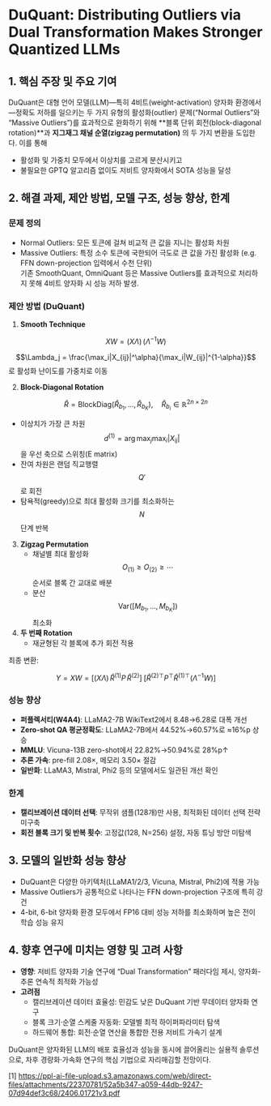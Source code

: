 # DuQuant: Distributing Outliers via Dual Transformation Makes Stronger Quantized LLMs

## 1. 핵심 주장 및 주요 기여  
DuQuant은 대형 언어 모델(LLM)―특히 4비트(weight-activation) 양자화 환경에서—정확도 저하를 일으키는 두 가지 유형의 활성화(outlier) 문제(“Normal Outliers”와 “Massive Outliers”)를 효과적으로 완화하기 위해 **블록 단위 회전(block-diagonal rotation)**과 **지그재그 채널 순열(zigzag permutation)** 의 두 가지 변환을 도입한다. 이를 통해  
- 활성화 및 가중치 모두에서 이상치를 고르게 분산시키고  
- 불필요한 GPTQ 알고리즘 없이도 저비트 양자화에서 SOTA 성능을 달성  

## 2. 해결 과제, 제안 방법, 모델 구조, 성능 향상, 한계  

### 문제 정의  
- Normal Outliers: 모든 토큰에 걸쳐 비교적 큰 값을 지니는 활성화 차원  
- Massive Outliers: 특정 소수 토큰에 국한되어 극도로 큰 값을 가진 활성화 (e.g. FFN down-projection 입력에서 수천 단위)  
기존 SmoothQuant, OmniQuant 등은 Massive Outliers를 효과적으로 처리하지 못해 4비트 양자화 시 성능 저하 발생.  

### 제안 방법 (DuQuant)  
1. **Smooth Technique**  

$$XW = (X\Lambda)\,(\Lambda^{-1}W)$$  
   
$$\Lambda_j = \frac{\max_i|X_{ij}|^\alpha}{\max_i|W_{ij}|^{1-\alpha}}$$ 로 활성화 난이도를 가중치로 이동  

2. **Block-Diagonal Rotation**  

$$
     \hat R = \mathrm{BlockDiag}\bigl(\hat R_{b_1},...,\hat R_{b_K}\bigr),\quad  
     \hat R_{b_i}\in\mathbb R^{2n\times2n}
   $$  
   
   - 이상치가 가장 큰 차원 $$d^{(1)}=\arg\max_j\max_i|X_{ij}|$$ 을 우선 축으로 스위칭(E matrix)  
   - 잔여 차원은 랜덤 직교행렬 $$Q'$$ 로 회전  
   - 탐욕적(greedy)으로 최대 활성화 크기를 최소화하는 $$N$$단계 반복  
3. **Zigzag Permutation**  
   - 채널별 최대 활성화 $$O_{(1)}\ge O_{(2)}\ge\cdots$$ 순서로 블록 간 교대로 배분  
   - 분산 $$\mathrm{Var}([M_{b_1},\dots,M_{b_K}])$$ 최소화  
4. **두 번째 Rotation**  
   - 재균형된 각 블록에 추가 회전 적용  

최종 변환:  

$$
  Y
  = XW
  = \bigl[(X\Lambda)\,\hat R^{(1)}P\,\hat R^{(2)}\bigr]
    \;\bigl[\hat R^{(2)\top}P^\top\hat R^{(1)\top}(\Lambda^{-1}W)\bigr]
$$

### 성능 향상  
- **퍼플렉서티(W4A4)**: LLaMA2-7B WikiText2에서 8.48→6.28로 대폭 개선  
- **Zero-shot QA 평균정확도**: LLaMA2-7B에서 44.52%→60.57%로 ≈16%p 상승  
- **MMLU**: Vicuna-13B zero-shot에서 22.82%→50.94%로 28%p↑  
- **추론 가속**: pre-fill 2.08×, 메모리 3.50× 절감  
- **일반화**: LLaMA3, Mistral, Phi2 등의 모델에서도 일관된 개선 확인  

### 한계  
- **캘리브레이션 데이터 선택**: 무작위 샘플(128개)만 사용, 최적화된 데이터 선택 전략 미구축  
- **회전 블록 크기 및 반복 횟수**: 고정값(128, N=256) 설정, 자동 튜닝 방안 미탐색  

## 3. 모델의 일반화 성능 향상  
- DuQuant은 다양한 아키텍처(LLaMA1/2/3, Vicuna, Mistral, Phi2)에 적용 가능  
- Massive Outliers가 공통적으로 나타나는 FFN down-projection 구조에 특히 강건  
- 4-bit, 6-bit 양자화 환경 모두에서 FP16 대비 성능 저하를 최소화하며 높은 전이 학습 성능 유지  

## 4. 향후 연구에 미치는 영향 및 고려 사항  
- **영향**: 저비트 양자화 기술 연구에 “Dual Transformation” 패러다임 제시, 양자화-추론 연속적 최적화 가능성  
- **고려점**  
  - 캘리브레이션 데이터 효율성: 민감도 낮은 DuQuant 기반 무데이터 양자화 연구  
  - 블록 크기·순열 스케줄 자동화: 모델별 최적 하이퍼파라미터 탐색  
  - 하드웨어 통합: 회전·순열 연산을 통합한 전용 저비트 가속기 설계  

DuQuant은 양자화된 LLM의 배포 효율성과 성능을 동시에 끌어올리는 실용적 솔루션으로, 차후 경량화·가속화 연구의 핵심 기법으로 자리매김할 전망이다.

[1] https://ppl-ai-file-upload.s3.amazonaws.com/web/direct-files/attachments/22370781/52a5b347-a059-44db-9247-07d94def3c68/2406.01721v3.pdf
